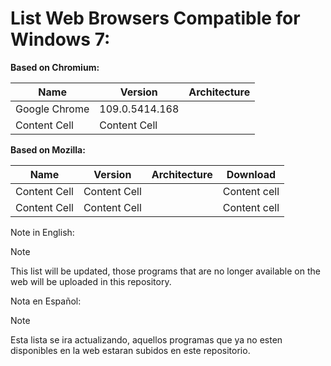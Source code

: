 # List Web Browsers Compatible for Windows 7:

**Based on Chromium:**

| Name          | Version         | Architecture  |
| ------------- | -------------   | ------------- |
| Google Chrome | 109.0.5414.168  |               |
| Content Cell  | Content Cell    |               |

**Based on Mozilla:**

| Name          | Version       | Architecture  | Download
| ------------- | ------------- | ------------- | -------------
| Content Cell  | Content Cell  |               | Content cell               
| Content Cell  | Content Cell  |               | Content cell

Note in English:
> [!NOTE]
> This list will be updated, those programs that are no longer available on the web will be uploaded in this repository.

Nota en Español:
> [!NOTE]
> Esta lista se ira actualizando, aquellos programas que ya no esten disponibles en la web estaran subidos en este repositorio.
